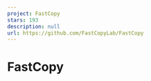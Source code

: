 ```yaml
---
project: FastCopy
stars: 193
description: null
url: https://github.com/FastCopyLab/FastCopy
---
```


FastCopy
========
